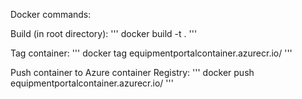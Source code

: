 Docker commands:

Build (in root directory):
'''
docker build -t <tag name> .
'''

Tag container:
'''
docker tag <tag name> equipmentportalcontainer.azurecr.io/<container name>
'''

Push container to Azure container Registry:
'''
docker push equipmentportalcontainer.azurecr.io/<container name>
'''
